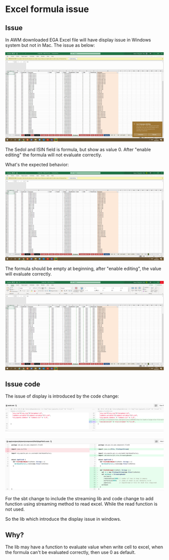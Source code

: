 # Excel formula issue

## Issue

In AWM downloaded EGA Excel file will have display issue in Windows system but not in Mac.
The issue as below:

![Issue pic](pic/1.jpg)

The Sedol and ISIN field is formula, but show as value 0. After "enable editing" the formula will not evaluate correctly.


What's the expected behavior:

![Correct pic](pic/2.png)

The formula should be empty at beginning, after "enable editing", the value will evaluate correctly.

![value pic](pic/3.png)


## Issue code

The issue of display is introduced by the code change:

![sbt change](pic/4.png)

![code change](pic/5.png)

For the sbt change to include the streaming lib and code change to add function using streaming method to read excel.
While the read function is not used.

So the lib which introduce the display issue in windows.

## Why?

The lib may have a function to evaluate value when write cell to excel, when the formula can't be evaluated correctly, then use 0 as default.

